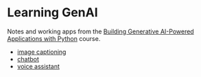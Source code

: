 # Learning GenAI

Notes and working apps from the [Building Generative AI-Powered Applications with Python](https://www.coursera.org/learn/building-gen-ai-powered-applications) course.

- [image captioning](./image-captioning/docs.md)
- [chatbot](./chatbot/docs.md)
- [voice assistant](./voice-assistant/docs.md)